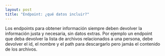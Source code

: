 ```yaml
---
layout: post
title: "Endpoint: ¿qué datos incluir?"
---
```

Los endpoints para obtener información siempre deben devolver<!--more--> la información justa y necesaria, sin datos extras. Por ejemplo un endpoint que deba devolver la lista de archivos relacionados a una persona, debe devolver el id, el nombre y el path para descargarlo pero jamás el contenido de los archivos.
